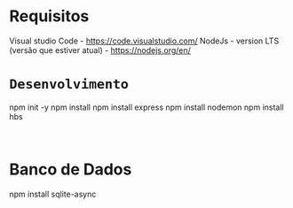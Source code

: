 # Requisitos 
Visual studio Code - https://code.visualstudio.com/
NodeJs - version LTS (versão que estiver atual) - https://nodejs.org/en/


# `Desenvolvimento`
npm init -y 
npm install 
npm install express
npm install nodemon
npm install hbs

``` ``` ``` ``` ``` ```

# Banco de Dados 

npm install sqlite-async

